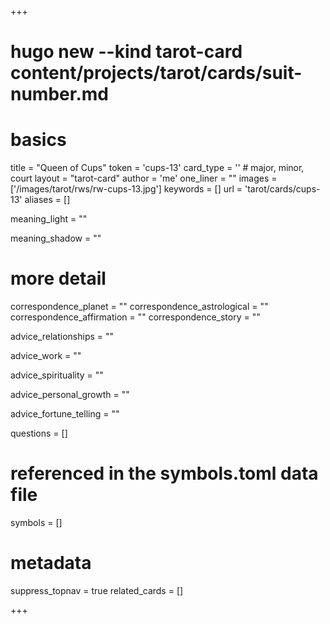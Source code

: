 +++
# hugo new --kind tarot-card content/projects/tarot/cards/suit-number.md
# basics
title     		 = "Queen of Cups"
token					 = 'cups-13'
card_type			 = '' # major, minor, court
layout				 = "tarot-card"
author    		 = 'me'
one_liner 		 = ""
images				 = ['/images/tarot/rws/rw-cups-13.jpg']
keywords			 = []
url						 = 'tarot/cards/cups-13'
aliases				 = []

meaning_light  = ""

meaning_shadow = ""

# more detail
correspondence_planet 			= ""
correspondence_astrological = ""
correspondence_affirmation  = ""
correspondence_story 				= ""

advice_relationships 	 = ""

advice_work 					 = ""

advice_spirituality 	 = ""

advice_personal_growth = ""

advice_fortune_telling = ""

questions	= []

# referenced in the symbols.toml data file
symbols	  = []

# metadata
suppress_topnav = true
related_cards 	= []

+++